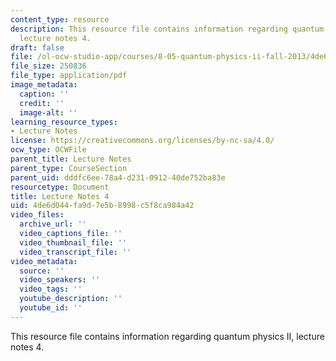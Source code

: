 ```yaml
---
content_type: resource
description: This resource file contains information regarding quantum physics II,
  lecture notes 4.
draft: false
file: /ol-ocw-studio-app/courses/8-05-quantum-physics-ii-fall-2013/4de6d044fa9d7e5b8998c5f8ca984a42_MIT8_05F13_Chap_04.pdf
file_size: 250836
file_type: application/pdf
image_metadata:
  caption: ''
  credit: ''
  image-alt: ''
learning_resource_types:
- Lecture Notes
license: https://creativecommons.org/licenses/by-nc-sa/4.0/
ocw_type: OCWFile
parent_title: Lecture Notes
parent_type: CourseSection
parent_uid: dddfc6ee-78a4-d231-0912-40de752ba83e
resourcetype: Document
title: Lecture Notes 4
uid: 4de6d044-fa9d-7e5b-8998-c5f8ca984a42
video_files:
  archive_url: ''
  video_captions_file: ''
  video_thumbnail_file: ''
  video_transcript_file: ''
video_metadata:
  source: ''
  video_speakers: ''
  video_tags: ''
  youtube_description: ''
  youtube_id: ''
---
```

This resource file contains information regarding quantum physics II, lecture notes 4.